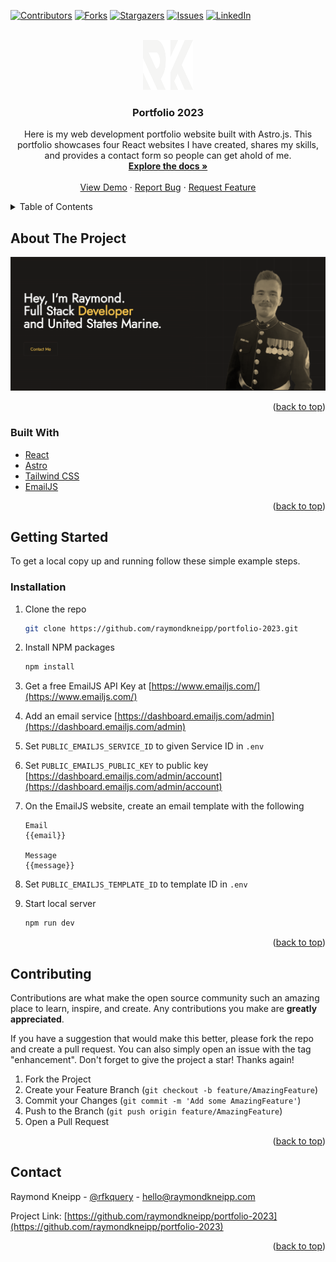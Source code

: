 <a name="readme-top"></a>
[![Contributors][contributors-shield]][contributors-url]
[![Forks][forks-shield]][forks-url]
[![Stargazers][stars-shield]][stars-url]
[![Issues][issues-shield]][issues-url]
[![LinkedIn][linkedin-shield]][linkedin-url]

<!-- PROJECT LOGO -->
<br />
<div align="center">
  <a href="https://github.com/raymondkneipp/portfolio-2023">
    <img src="public/logo.svg" alt="Logo" width="80" height="80">
  </a>

<h3 align="center">Portfolio 2023</h3>

  <p align="center">
		Here is my web development portfolio website built with Astro.js. This portfolio showcases four React websites I have created, shares my skills, and provides a contact form so people can get ahold of me.
    <br />
    <a href="https://github.com/raymondkneipp/portfolio-2023"><strong>Explore the docs »</strong></a>
    <br />
    <br />
    <a href="https://raymondkneipp.com">View Demo</a>
    ·
    <a href="https://github.com/raymondkneipp/portfolio-2023/issues">Report Bug</a>
    ·
    <a href="https://github.com/raymondkneipp/portfolio-2023/issues">Request Feature</a>
  </p>
</div>

<!-- TABLE OF CONTENTS -->
<details>
  <summary>Table of Contents</summary>
  <ol>
    <li>
      <a href="#about-the-project">About The Project</a>
      <ul>
        <li><a href="#built-with">Built With</a></li>
      </ul>
    </li>
    <li>
      <a href="#getting-started">Getting Started</a>
      <ul>
        <li><a href="#installation">Installation</a></li>
      </ul>
    </li>
    <li><a href="#contributing">Contributing</a></li>
    <li><a href="#contact">Contact</a></li>
  </ol>
</details>

<!-- ABOUT THE PROJECT -->

## About The Project

[![Product Name Screen Shot][product-screenshot]](https://raymondkneipp.com)

<p align="right">(<a href="#readme-top">back to top</a>)</p>

### Built With

- [React](https://reactjs.org/)
- [Astro](https://astro.build/)
- [Tailwind CSS](https://tailwindcss.com/)
- [EmailJS](https://www.emailjs.com/)

<p align="right">(<a href="#readme-top">back to top</a>)</p>

<!-- GETTING STARTED -->

## Getting Started

To get a local copy up and running follow these simple example steps.

### Installation

1.  Clone the repo
    ```sh
    git clone https://github.com/raymondkneipp/portfolio-2023.git
    ```
2.  Install NPM packages
    ```sh
    npm install
    ```
3.  Get a free EmailJS API Key at [https://www.emailjs.com/](https://www.emailjs.com/)
4.  Add an email service [https://dashboard.emailjs.com/admin](https://dashboard.emailjs.com/admin)
5.  Set `PUBLIC_EMAILJS_SERVICE_ID` to given Service ID in `.env`
6.  Set `PUBLIC_EMAILJS_PUBLIC_KEY` to public key [https://dashboard.emailjs.com/admin/account](https://dashboard.emailjs.com/admin/account)
7.  On the EmailJS website, create an email template with the following

    ```
    Email
    {{email}}

    Message
    {{message}}
    ```

8.  Set `PUBLIC_EMAILJS_TEMPLATE_ID` to template ID in `.env`
9.  Start local server
    ```sh
    npm run dev
    ```

<p align="right">(<a href="#readme-top">back to top</a>)</p>

<!-- CONTRIBUTING -->

## Contributing

Contributions are what make the open source community such an amazing place to learn, inspire, and create. Any contributions you make are **greatly appreciated**.

If you have a suggestion that would make this better, please fork the repo and create a pull request. You can also simply open an issue with the tag "enhancement".
Don't forget to give the project a star! Thanks again!

1. Fork the Project
2. Create your Feature Branch (`git checkout -b feature/AmazingFeature`)
3. Commit your Changes (`git commit -m 'Add some AmazingFeature'`)
4. Push to the Branch (`git push origin feature/AmazingFeature`)
5. Open a Pull Request

<p align="right">(<a href="#readme-top">back to top</a>)</p>

<!-- CONTACT -->

## Contact

Raymond Kneipp - [@rfkquery](https://twitter.com/twitter_handle) - hello@raymondkneipp.com

Project Link: [https://github.com/raymondkneipp/portfolio-2023](https://github.com/raymondkneipp/portfolio-2023)

<p align="right">(<a href="#readme-top">back to top</a>)</p>

[contributors-shield]: https://img.shields.io/github/contributors/raymondkneipp/portfolio-2023.svg?style=for-the-badge
[contributors-url]: https://github.com/raymondkneipp/portfolio-2023/graphs/contributors
[forks-shield]: https://img.shields.io/github/forks/raymondkneipp/portfolio-2023.svg?style=for-the-badge
[forks-url]: https://github.com/raymondkneipp/portfolio-2023/network/members
[stars-shield]: https://img.shields.io/github/stars/raymondkneipp/portfolio-2023.svg?style=for-the-badge
[stars-url]: https://github.com/raymondkneipp/portfolio-2023/stargazers
[issues-shield]: https://img.shields.io/github/issues/raymondkneipp/portfolio-2023.svg?style=for-the-badge
[issues-url]: https://github.com/raymondkneipp/portfolio-2023/issues
[linkedin-shield]: https://img.shields.io/badge/-LinkedIn-black.svg?style=for-the-badge&logo=linkedin&colorB=555
[linkedin-url]: https://linkedin.com/in/raymondkneipp
[product-screenshot]: public/images/screenshot.png
